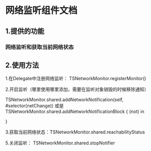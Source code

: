 # 网络监听组件文档

## 1.提供的功能
### 网络监听和获取当前网络状态

## 2.使用方法

1.在Delegate中注册网络监听：
TSNetworkMonitor.registerMonitor()

2.开启监听（哪里使用哪里添加，需要在监听对象销毁的时候移除通知）

TSNetworkMonitor.shared.addNetworkNotification(self, #selector(netChange))
或是 
TSNetworkMonitor.shared.addNetworkNotificationBlock { (not) in
            
}

3.获取当前网络状态：TSNetworkMonitor.shared.reachabilityStatus


5.关闭监听： TSNetworkMonitor.shared.stopNotifier
